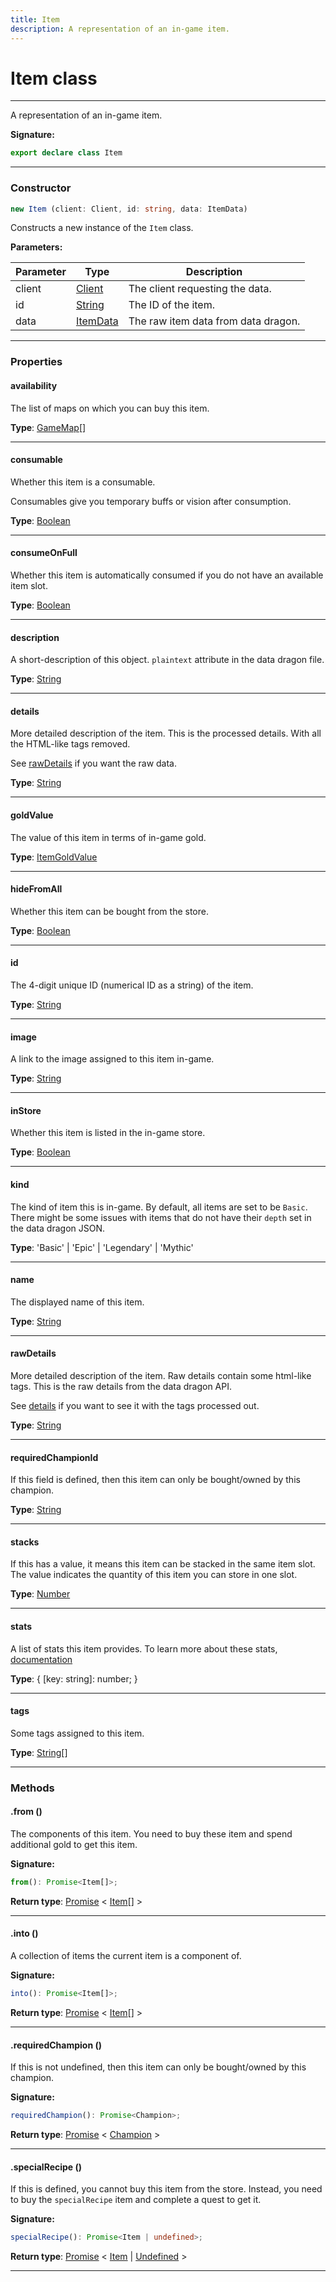 ```yaml
---
title: Item
description: A representation of an in-game item.
---
```


# Item class

---

A representation of an in-game item.

**Signature:**

```ts
export declare class Item 
```

---

### Constructor

```ts
new Item (client: Client, id: string, data: ItemData)
```

Constructs a new instance of the `Item` class.

**Parameters:**

| Parameter | Type | Description |
| --------- | ---- | ----------- |
| client | [Client](/api/classes/client) | The client requesting the data. |
| id | [String](https://developer.mozilla.org/en-US/docs/Web/JavaScript/Reference/Global_Objects/String) | The ID of the item. |
| data | [ItemData](/api/interfaces/itemdata) | The raw item data from data dragon. |
---

### Properties

#### availability

The list of maps on which you can buy this item.



**Type**: [GameMap](/api/interfaces/gamemap)[]

---

#### consumable

Whether this item is a consumable.


Consumables give you temporary buffs or vision after consumption.



**Type**: [Boolean](https://developer.mozilla.org/en-US/docs/Web/JavaScript/Reference/Global_Objects/Boolean)

---

#### consumeOnFull

Whether this item is automatically consumed if you do not have an available item slot.



**Type**: [Boolean](https://developer.mozilla.org/en-US/docs/Web/JavaScript/Reference/Global_Objects/Boolean)

---

#### description

A short-description of this object. `plaintext` attribute in the data dragon file.



**Type**: [String](https://developer.mozilla.org/en-US/docs/Web/JavaScript/Reference/Global_Objects/String)

---

#### details

More detailed description of the item. This is the processed details. With all the HTML-like tags removed.


See [rawDetails](/api/item#rawdetails) if you want the raw data.



**Type**: [String](https://developer.mozilla.org/en-US/docs/Web/JavaScript/Reference/Global_Objects/String)

---

#### goldValue

The value of this item in terms of in-game gold.



**Type**: [ItemGoldValue](/api/interfaces/itemgoldvalue)

---

#### hideFromAll

Whether this item can be bought from the store.



**Type**: [Boolean](https://developer.mozilla.org/en-US/docs/Web/JavaScript/Reference/Global_Objects/Boolean)

---

#### id

The 4-digit unique ID (numerical ID as a string) of the item.



**Type**: [String](https://developer.mozilla.org/en-US/docs/Web/JavaScript/Reference/Global_Objects/String)

---

#### image

A link to the image assigned to this item in-game.



**Type**: [String](https://developer.mozilla.org/en-US/docs/Web/JavaScript/Reference/Global_Objects/String)

---

#### inStore

Whether this item is listed in the in-game store.



**Type**: [Boolean](https://developer.mozilla.org/en-US/docs/Web/JavaScript/Reference/Global_Objects/Boolean)

---

#### kind

The kind of item this is in-game. By default, all items are set to be `Basic`. There might be some issues with items that do not have their `depth` set in the data dragon JSON.



**Type**: 'Basic' \| 'Epic' \| 'Legendary' \| 'Mythic'

---

#### name

The displayed name of this item.



**Type**: [String](https://developer.mozilla.org/en-US/docs/Web/JavaScript/Reference/Global_Objects/String)

---

#### rawDetails

More detailed description of the item. Raw details contain some html-like tags. This is the raw details from the data dragon API.


See [details](/api/item#details) if you want to see it with the tags processed out.



**Type**: [String](https://developer.mozilla.org/en-US/docs/Web/JavaScript/Reference/Global_Objects/String)

---

#### requiredChampionId

If this field is defined, then this item can only be bought/owned by this champion.



**Type**: [String](https://developer.mozilla.org/en-US/docs/Web/JavaScript/Reference/Global_Objects/String)

---

#### stacks

If this has a value, it means this item can be stacked in the same item slot. The value indicates the quantity of this item you can store in one slot.



**Type**: [Number](https://developer.mozilla.org/en-US/docs/Web/JavaScript/Reference/Global_Objects/Number)

---

#### stats

A list of stats this item provides. To learn more about these stats, [documentation](https://developer.riotgames.com/docs/lol#data-dragon_items)



**Type**: {         [key: string]: number;     }

---

#### tags

Some tags assigned to this item.



**Type**: [String](https://developer.mozilla.org/en-US/docs/Web/JavaScript/Reference/Global_Objects/String)[]

---

### Methods

#### .from ()

The components of this item. You need to buy these item and spend additional gold to get this item.



**Signature:**

```ts
from(): Promise<Item[]>;
```


**Return type**: [Promise](https://developer.mozilla.org/en-US/docs/Web/JavaScript/Reference/Global_Objects/Promise) \< [Item](/api/classes/item)[] \>

---

#### .into ()

A collection of items the current item is a component of.



**Signature:**

```ts
into(): Promise<Item[]>;
```


**Return type**: [Promise](https://developer.mozilla.org/en-US/docs/Web/JavaScript/Reference/Global_Objects/Promise) \< [Item](/api/classes/item)[] \>

---

#### .requiredChampion ()

If this is not undefined, then this item can only be bought/owned by this champion.



**Signature:**

```ts
requiredChampion(): Promise<Champion>;
```


**Return type**: [Promise](https://developer.mozilla.org/en-US/docs/Web/JavaScript/Reference/Global_Objects/Promise) \< [Champion](/api/classes/champion) \>

---

#### .specialRecipe ()

If this is defined, you cannot buy this item from the store. Instead, you need to buy the `specialRecipe` item and complete a quest to get it.



**Signature:**

```ts
specialRecipe(): Promise<Item | undefined>;
```


**Return type**: [Promise](https://developer.mozilla.org/en-US/docs/Web/JavaScript/Reference/Global_Objects/Promise) \< [Item](/api/classes/item) \| [Undefined](https://developer.mozilla.org/en-US/docs/Web/JavaScript/Reference/Global_Objects/undefined) \>

---


